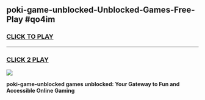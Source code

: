 
## poki-game-unblocked-Unblocked-Games-Free-Play #qo4im
<h3>
<a href="https://us.freeplayer.one?title=poki-game-unblocked&ref=9M">CLICK TO PLAY</a></h3>
<hr>

<h3>
<a href="https://us.freeplayer.one?title=poki-game-unblocked&ref=9M">CLICK 2 PLAY</a>
  
</h3>

<a href="https://us.freeplayer.one?title=poki-game-unblocked&ref=9M"><img src="https://clearcache.store/games.png"></a>


**poki-game-unblocked games unblocked: Your Gateway to Fun and Accessible Online Gaming**
